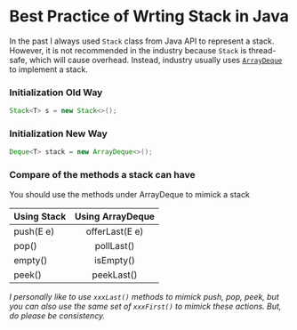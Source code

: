 # Best Practice of Wrting Stack in Java

In the past I always used ```Stack``` class from Java API to represent a stack. However, it is not recommended in the industry because ```Stack``` is thread-safe, which will cause overhead. Instead, industry usually uses [```ArrayDeque```](https://docs.oracle.com/javase/8/docs/api/java/util/ArrayDeque.html) to implement a stack.  

### Initialization Old Way
```java 
Stack<T> s = new Stack<>();
```

### Initialization New Way
```java 
Deque<T> stack = new ArrayDeque<>();
```

### Compare of the methods a stack can have  
You should use the methods under ArrayDeque to mimick a stack

| Using Stack| Using ArrayDeque| 
| -----------|:---------------:| 
| push(E e)  | offerLast(E e)  | 
| pop()      | pollLast()      | 
| empty()    | isEmpty()       | 
| peek()     | peekLast()      |

*I personally like to use ```xxxLast()``` methods to mimick push, pop, peek, but you can also use the same set of ```xxxFirst()``` to mimick these actions. But, do please be consistency.* 
